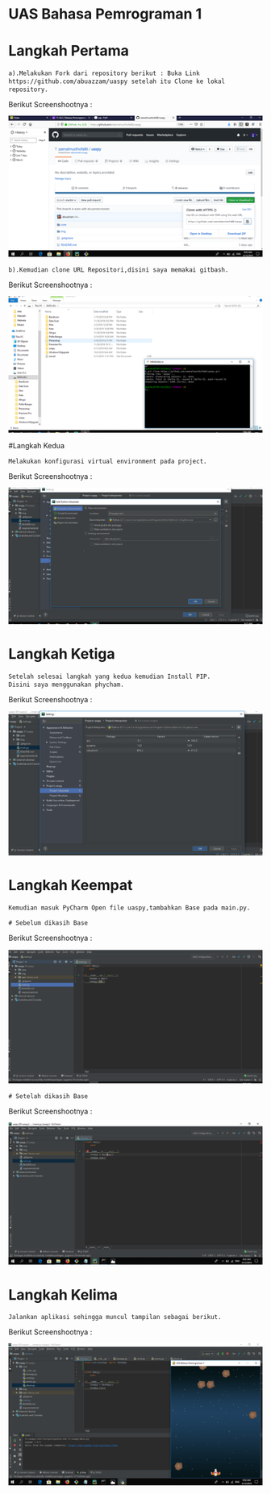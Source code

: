 # UAS Bahasa Pemrograman 1





# Langkah Pertama 
```
a).Melakukan Fork dari repository berikut : Buka Link https://github.com/abuazzam/uaspy setelah itu Clone ke lokal repository. 
```
Berikut Screenshootnya : 



![img](https://github.com/zaenalmusthofa86/uaspy/blob/master/lgkhimg/lkh1.PNG)


```
b).Kemudian clone URL Repositori,disini saya memakai gitbash.
```
Berikut Screenshootnya : 



![img](https://github.com/zaenalmusthofa86/uaspy/blob/master/lgkhimg/clone.PNG)



#Langkah Kedua
```
Melakukan konfigurasi virtual environment pada project.
```
Berikut Screenshootnya : 



![img](https://github.com/zaenalmusthofa86/uaspy/blob/master/lgkhimg/lkh2.PNG)


# Langkah Ketiga
```
Setelah selesai langkah yang kedua kemudian Install PIP.
Disini saya menggunakan phycham.
```

Berikut Screenshootnya : 



![img](https://github.com/zaenalmusthofa86/uaspy/blob/master/lgkhimg/lkh3.PNG)


# Langkah Keempat
```
Kemudian masuk PyCharm Open file uaspy,tambahkan Base pada main.py.
```
	# Sebelum dikasih Base

Berikut Screenshootnya : 



![img](https://github.com/zaenalmusthofa86/uaspy/blob/master/lgkhimg/sblm.PNG)


	# Setelah dikasih Base

Berikut Screenshootnya : 



![img](https://github.com/zaenalmusthofa86/uaspy/blob/master/lgkhimg/stlh.PNG)


# Langkah Kelima
```
Jalankan aplikasi sehingga muncul tampilan sebagai berikut.
```
Berikut Screenshootnya : 



![img](https://github.com/zaenalmusthofa86/uaspy/blob/master/lgkhimg/lkh5.PNG)


